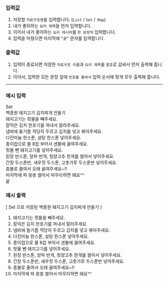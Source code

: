 ### 입력값
1. 저장할 `자료구조명`을 입력합니다. (`List` / `Set` /` Map`)
2. 내가 좋아하는 `요리 제목`을 먼저 입력합니다.
3. 이어서 내가 좋아하는 `요리 레시피`를 `한 문장씩` 입력합니다.
4. 입력을 마쳤으면 마지막에 `“끝”` 문자를 입력합니다.

### 출력값
1. 입력이 종료되면 저장한 `자료구조 이름`과 `요리 제목`을 `괄호`로 감싸서 먼저 출력해 줍니다.
2. 이어서, 입력한 모든 문장 앞에 `번호를 붙여서` 입력 순서에 맞게 모두 출력해 줍니다.

------

### 예시 입력

Set <br>
백종원 돼지고기 김치찌개 만들기<br>
돼지고기는 핏물을 빼주세요. <br>
잘익은 김치 한포기를 꺼내서 잘라주세요. <br>
냄비에 들기름 적당히 두르고 김치를 넣고 볶아주세요. <br>
다진마늘 한스푼, 설탕 한스푼 넣어주세요. <br>
종이컵으로 물 8컵 부어서 센불에 끓여주세요. <br>
핏물 뺀 돼지고기를 넣어주세요. <br>
된장 반스푼, 양파 반개, 청양고추 한개를 썰어서 넣어주세요. <br>
간장 두스푼반, 새우젓 두스푼, 고춧가루 두스푼반 넣어주세요. <br>
중불로 줄여서 오래 끓여주세요~!! <br>
마지막에 파 쏭쏭 썰어서 마무리하면 돼요^^ <br>
끝<br>

### 예시 출력
[ Set 으로 저장된 백종원 돼지고기 김치찌개 만들기 ]
1. 돼지고기는 핏물을 빼주세요.
2. 잘익은 김치 한포기를 꺼내서 잘라주세요.
3. 냄비에 들기름 적당히 두르고 김치를 넣고 볶아주세요.
4. 다진마늘 한스푼, 설탕 한스푼 넣어주세요.
5. 종이컵으로 물 8컵 부어서 센불에 끓여주세요.
6. 핏물 뺀 돼지고기를 넣어주세요.
7. 된장 반스푼, 양파 반개, 청양고추 한개를 썰어서 넣어주세요.
8. 간장 두스푼반, 새우젓 두스푼, 고춧가루 두스푼반 넣어주세요.
9. 중불로 줄여서 오래 끓여주세요~!!
10. 마지막에 파 쏭쏭 썰어서 마무리하면 돼요^^


